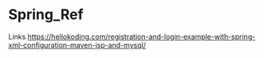 # Spring_Ref

Links
https://hellokoding.com/registration-and-login-example-with-spring-xml-configuration-maven-jsp-and-mysql/

